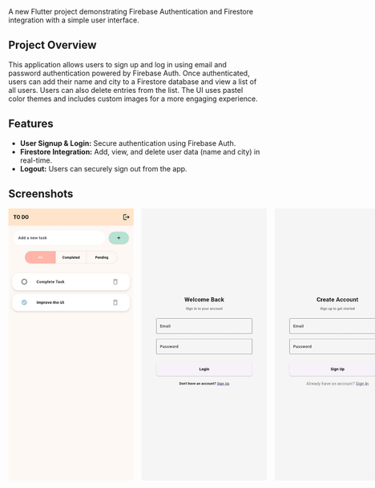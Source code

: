 A new Flutter project demonstrating Firebase Authentication and Firestore integration with a simple user interface.

## Project Overview

This application allows users to sign up and log in using email and password authentication powered by Firebase Auth. Once authenticated, users can add their name and city to a Firestore database and view a list of all users. Users can also delete entries from the list. The UI uses pastel color themes and includes custom images for a more engaging experience.

## Features

- **User Signup & Login:** Secure authentication using Firebase Auth.
- **Firestore Integration:** Add, view, and delete user data (name and city) in real-time.
- **Logout:** Users can securely sign out from the app.

## Screenshots

<div style="display: flex; gap: 16px;">
  <img src="assets/images/Home.jpg" alt="Home Screen" width="250"/>
  <img src="assets/images/Signin.jpg" alt="Sign In Screen" width="250"/>
  <img src="assets/images/Signup.jpg" alt="Sign Up Screen" width="250"/>
</div>
